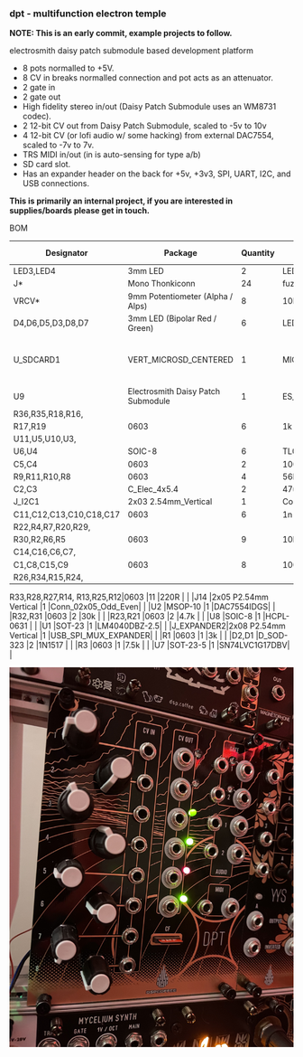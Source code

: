 ### dpt - multifunction electron temple

**NOTE: This is an early commit, example projects to follow.**

electrosmith daisy patch submodule based development platform

* 8 pots normalled to +5V.
* 8 CV in breaks normalled connection and pot acts as an attenuator.
* 2 gate in
* 2 gate out
* High fidelity stereo in/out (Daisy Patch Submodule uses an WM8731 codec).
* 2 12-bit CV out from Daisy Patch Submodule, scaled to -5v to 10v
* 4 12-bit CV (or lofi audio w/ some hacking) from external DAC7554, scaled to -7v to 7v.
* TRS MIDI in/out (in is auto-sensing for type a/b)
* SD card slot.
* Has an expander header on the back for +5v, +3v3, SPI, UART, I2C, and USB connections.

**This is primarily an internal project,  if you are interested in supplies/boards please get in touch.**

BOM

|Designator|Package                                                                                                                                                                                                                 |Quantity                                   |Designation|Supplier and ref      |
|----------|------------------------------------------------------------------------------------------------------------------------------------------------------------------------------------------------------------------------|-------------------------------------------|-----------|----------------------|
|LED3,LED4 |3mm LED                                                                                                                                                                                                                 |2                                          |LED_3MM_RED|                      |
|J*|Mono Thonkiconn                                                                                                                                                                                                         |24                                         |fuzzySI_thonkiconn|                      |
|VRCV*|9mm Potentiometer (Alpha / Alps)                                                                                                                                                                                        |8                                          |10K        |                      |
|D4,D6,D5,D3,D8,D7|3mm LED (Bipolar Red / Green)                                                                                                                                                                                           |6                                          |LED_Dual_Bidirectional|Tayda                 |
|U_SDCARD1 |VERT_MICROSD_CENTERED                                                                                                                                                                                                   |1                                          |MICRO_SD_CARDCENTERED| Mouser 945-PJS008U-3000-0 / Thonk |
|U9        |Electrosmith Daisy Patch Submodule                                                                                                                                                                                      |1                                          |ES_DAISY_PATCH_SM_REV1|                      |[(Electrosmith)https://www.electro-smith.com/daisy/patch-sm]
|R36,R35,R18,R16,
R17,R19|0603                                                                                                                                                                                                       |6                                          |1k         |                      |
|U11,U5,U10,U3,
U6,U4|SOIC-8                                                                                                                                                                                            |6                                          |TL072      |                      |
|C5,C4     |0603                                                                                                                                                                          |2                                          |100n       |                      |
|R9,R11,R10,R8|0603                                                                                                                                                                                                   |4                                          |56k        |                      |
|C2,C3     |C_Elec_4x5.4                                                                                                                                                                                                            |2                                          |47u        |                      |
|J_I2C1    |2x03 2.54mm_Vertical                                                                                                                                                                                         |1                                          |Conn_02x03_Odd_Even|                      |
|C11,C12,C13,C10,C18,C17|0603                                                                                                                                                                                                      |6                                          |1n         |                      |
|R22,R4,R7,R20,R29,
R30,R2,R6,R5|0603                                                                                                                                                                                                     |9                                          |10k        |                      |
|C14,C16,C6,C7,
C1,C8,C15,C9|0603                                                                                                                                                                                                     |8                                          |100n       |                      |
|R26,R34,R15,R24,
R33,R28,R27,R14,
R13,R25,R12|0603                                                                                                                                                                                                      |11                                         |220R       |                      |
|J14       |2x05 P2.54mm Vertical                                                                                                                                                                                         |1                                          |Conn_02x05_Odd_Even|                      |
|U2        |MSOP-10                                                                                                                                                                                                   |1                                          |DAC7554IDGS|                      |
|R32,R31   |0603                                                                                                                                                                                                      |2                                          |30k        |                      |
|R23,R21   |0603                                                                                                                                                                                                      |2                                          |4.7k       |                      |
|U8        |SOIC-8                                                                                                                                                                                               |1                                          |HCPL-0631  |                      |
|U1        |SOT-23                                                                                                                                                                                                                  |1                                          |LM4040DBZ-2.5|                      |
|J_EXPANDER2|2x08 P2.54mm Vertical                                                                                                                                                                                         |1                                          |USB_SPI_MUX_EXPANDER|                      |
|R1        |0603                                                                                                                                                                                                      |1                                          |3k         |                      |
|D2,D1     |D_SOD-323                                                                                                                                                                                                               |2                                          |1N1517     |                      |
|R3        |0603                                                                                                                                                                                                      |1                                          |7.5k       |                      |
|U7        |SOT-23-5                                                                                                                                                                                                                |1                                          |SN74LVC1G17DBV|                      |


![dpt](dpt.jpg)
